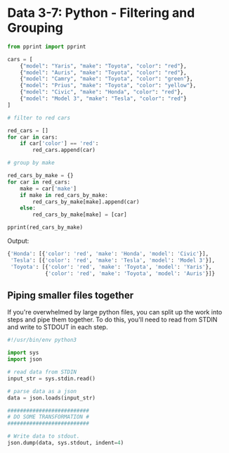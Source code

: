 # Data 3-7: Python - Filtering and Grouping

```python
from pprint import pprint

cars = [
    {"model": "Yaris", "make": "Toyota", "color": "red"},
    {"model": "Auris", "make": "Toyota", "color": "red"},
    {"model": "Camry", "make": "Toyota", "color": "green"},
    {"model": "Prius", "make": "Toyota", "color": "yellow"},
    {"model": "Civic", "make": "Honda", "color": "red"},
    {"model": "Model 3", "make": "Tesla", "color": "red"}
]

# filter to red cars

red_cars = []
for car in cars:
    if car['color'] == 'red':
        red_cars.append(car)

# group by make

red_cars_by_make = {}
for car in red_cars:
    make = car['make']
    if make in red_cars_by_make:
        red_cars_by_make[make].append(car)
    else:
        red_cars_by_make[make] = [car]

pprint(red_cars_by_make)
```

Output:

```python
{'Honda': [{'color': 'red', 'make': 'Honda', 'model': 'Civic'}],
 'Tesla': [{'color': 'red', 'make': 'Tesla', 'model': 'Model 3'}],
 'Toyota': [{'color': 'red', 'make': 'Toyota', 'model': 'Yaris'},
            {'color': 'red', 'make': 'Toyota', 'model': 'Auris'}]}
```

## Piping smaller files together

If you're overwhelmed by large python files, you can split up the work into steps and pipe them together. To do this, you'll need to read from STDIN and write to STDOUT in each step.

```python
#!/usr/bin/env python3

import sys
import json

# read data from STDIN
input_str = sys.stdin.read()

# parse data as a json
data = json.loads(input_str)

##########################
# DO SOME TRANSFORMATION #
##########################

# Write data to stdout.
json.dump(data, sys.stdout, indent=4)
```
